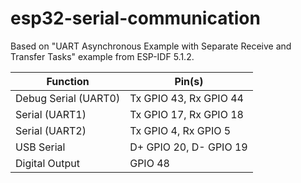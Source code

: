 # esp32-serial-communication
Based on "UART Asynchronous Example with Separate Receive and Transfer Tasks" example from ESP-IDF 5.1.2.

| Function | Pin(s) | 
| -------- | --- |
| Debug Serial (UART0) | Tx GPIO 43, Rx GPIO 44 |
| Serial (UART1) | Tx GPIO 17, Rx GPIO 18 |
| Serial (UART2) | Tx GPIO 4, Rx GPIO 5 |
| USB Serial | D+ GPIO 20, D- GPIO 19 |
| Digital Output | GPIO 48 |
